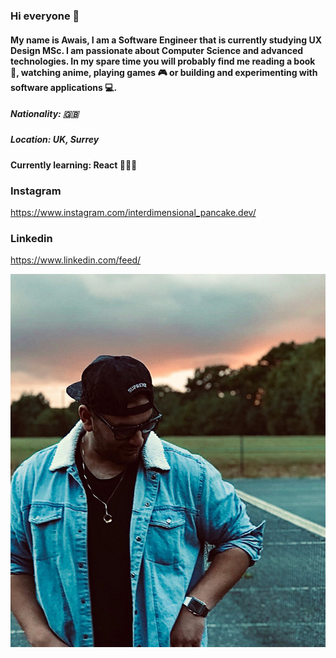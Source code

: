 ### Hi everyone 👋

#### My name is Awais, I am a Software Engineer that is currently studying UX Design MSc. I am passionate about Computer Science and advanced technologies. In my spare time you will probably find me reading a book 📖, watching anime, playing games 🎮 or building and experimenting with software applications 💻.

##### Nationality: 🇬🇧
##### Location: UK, Surrey


#### Currently learning: React 👨🏽‍💻

### Instagram
https://www.instagram.com/interdimensional_pancake.dev/

### Linkedin
https://www.linkedin.com/feed/

![Image](https://github.com/AKhatabdev/AKhatabdev/blob/master/images/IntroImage.jpg)

<!--
**AKhatabdev/AKhatabdev** is a ✨ _special_ ✨ repository because its `README.md` (this file) appears on your GitHub profile.

Here are some ideas to get you started:

- 🔭 I’m currently working on ...
- 🌱 I’m currently learning ...
- 👯 I’m looking to collaborate on ...
- 🤔 I’m looking for help with ...
- 💬 Ask me about ...
- 📫 How to reach me: ...
- 😄 Pronouns: ...
- ⚡ Fun fact: ...
-->
